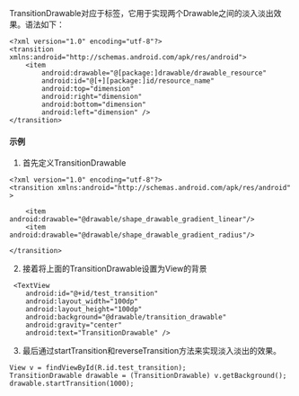 TransitionDrawable对应于<transition>标签，它用于实现两个Drawable之间的淡入淡出效果。语法如下：
```
<?xml version="1.0" encoding="utf-8"?>
<transition xmlns:android="http://schemas.android.com/apk/res/android">
    <item
        android:drawable="@[package:]drawable/drawable_resource"
        android:id="@[+][package:]id/resource_name"
        android:top="dimension"
        android:right="dimension"
        android:bottom="dimension"
        android:left="dimension" />
</transition>
```

#### 示例
1. 首先定义TransitionDrawable
```
<?xml version="1.0" encoding="utf-8"?>
<transition xmlns:android="http://schemas.android.com/apk/res/android" >

    <item android:drawable="@drawable/shape_drawable_gradient_linear"/>
    <item android:drawable="@drawable/shape_drawable_gradient_radius"/>

</transition>
```

2. 接着将上面的TransitionDrawable设置为View的背景
```
 <TextView
    android:id="@+id/test_transition"
    android:layout_width="100dp"
    android:layout_height="100dp"
    android:background="@drawable/transition_drawable"
    android:gravity="center"
    android:text="TransitionDrawable" />
```

3. 最后通过startTransition和reverseTransition方法来实现淡入淡出的效果。
```
View v = findViewById(R.id.test_transition);
TransitionDrawable drawable = (TransitionDrawable) v.getBackground();
drawable.startTransition(1000);
```
